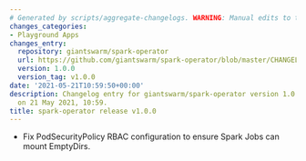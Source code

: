 ```yaml
---
# Generated by scripts/aggregate-changelogs. WARNING: Manual edits to this files will be overwritten.
changes_categories:
- Playground Apps
changes_entry:
  repository: giantswarm/spark-operator
  url: https://github.com/giantswarm/spark-operator/blob/master/CHANGELOG.md#100---2021-05-21
  version: 1.0.0
  version_tag: v1.0.0
date: '2021-05-21T10:59:50+00:00'
description: Changelog entry for giantswarm/spark-operator version 1.0.0, published
  on 21 May 2021, 10:59.
title: spark-operator release v1.0.0
---
```


- Fix PodSecurityPolicy RBAC configuration to ensure Spark Jobs can mount EmptyDirs.
